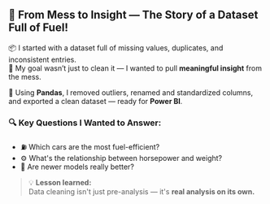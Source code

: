 ## 🚗 From Mess to Insight — The Story of a Dataset Full of Fuel!

📦 I started with a dataset full of missing values, duplicates, and inconsistent entries.  
🎯 My goal wasn’t just to clean it — I wanted to pull **meaningful insight** from the mess.

🧹 Using **Pandas**, I removed outliers, renamed and standardized columns, and exported a clean dataset — ready for **Power BI**.

### 🔍 Key Questions I Wanted to Answer:
- ⛽ Which cars are the most fuel-efficient?  
- ⚙️ What's the relationship between horsepower and weight?  
- 📅 Are newer models really better?

> 💡 **Lesson learned:**  
> Data cleaning isn't just pre-analysis — it's **real analysis on its own.**
